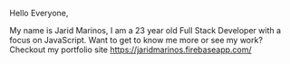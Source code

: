 Hello Everyone, 

My name is Jarid Marinos, I am a 23 year old Full Stack Developer with a focus on JavaScript. Want to get to know me more or see my work? Checkout my portfolio site https://jaridmarinos.firebaseapp.com/
